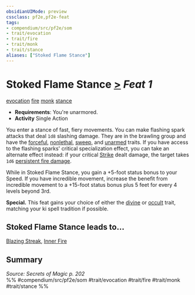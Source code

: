 ```yaml
---
obsidianUIMode: preview
cssclass: pf2e,pf2e-feat
tags:
- compendium/src/pf2e/som
- trait/evocation
- trait/fire
- trait/monk
- trait/stance
aliases: ["Stoked Flame Stance"]
---
```

# Stoked Flame Stance  [>](chapter-9-playing-the-game.md#Actions "Single Action") *Feat 1*  
[evocation](evocation.md "Evocation School Trait")  [fire](fire.md "Fire Energy & Element Trait")  [monk](Reference/Rules/Traits/monk.md "Monk Class Trait")  [stance](stance.md "Stance Combat Trait")  

- **Requirements**: You're unarmored.
- **Activity** Single Action

You enter a stance of fast, fiery movements. You can make flashing spark attacks that deal `1d8` slashing damage. They are in the brawling group and have the [forceful](forceful.md "Forceful Weapon Trait"), [nonlethal](nonlethal.md "Nonlethal Weapon Trait"), [sweep](sweep.md "Sweep Weapon Trait"), and [unarmed](unarmed.md "Unarmed Weapon Trait") traits. If you have access to the flashing sparks' critical specialization effect, you can take an alternate effect instead: if your critical [Strike](strike.md) dealt damage, the target takes `1d6` [persistent fire damage](conditions.md#Persistent%20Damage).

While in Stoked Flame Stance, you gain a +5-foot status bonus to your Speed. If you have incredible movement, increase the benefit from incredible movement to a +15-foot status bonus plus 5 feet for every 4 levels beyond 3rd.

**Special.** This feat gains your choice of either the [divine](divine.md "Divine Tradition Trait") or [occult](occult.md "Occult Tradition Trait") trait, matching your ki spell tradition if possible.

## Stoked Flame Stance leads to...

[Blazing Streak](blazing-streak-som.md), [Inner Fire](inner-fire-som.md)

## Summary

*Source: Secrets of Magic p. 202*  
%% #compendium/src/pf2e/som #trait/evocation #trait/fire #trait/monk #trait/stance %%